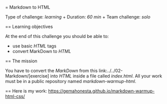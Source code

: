 = Markdown to HTML

Type of challenge: *learning* +
Duration: *60 min* +
Team challenge: *solo*


== Learning objectives

At the end of this challenge you should be able to:

* use basic *HTML* tags
* convert MarkDown to *HTML*


== The mission

You have to convert the *MarkDown* from this link:../../02-Markdown/[exercise]
into *HTML* inside a file called _index.html_. All your work must be in a public
repository named _markdown-warmup-html_.

== Here is my work:
  https://gemahonesta.github.io/markdown-warmup-html-css/
